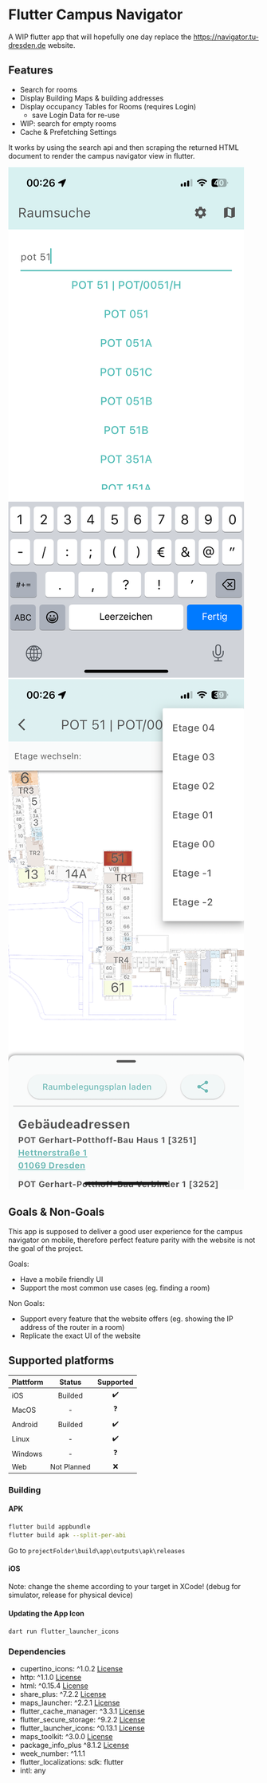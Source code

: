 # Flutter Campus Navigator

A WIP flutter app that will hopefully one day replace the https://navigator.tu-dresden.de website.

## Features

* Search for rooms
* Display Building Maps & building addresses
* Display occupancy Tables for Rooms (requires Login)
  * save Login Data for re-use
* WIP: search for empty rooms
* Cache & Prefetching Settings

It works by using the search api and then scraping the returned HTML document to render the campus navigator view in flutter.

![SearchView](./assets/light_search.png)
![BuildingView](./assets/light_building_view.png)

## Goals & Non-Goals

This app is supposed to deliver a good user experience for the campus navigator on mobile, therefore perfect feature parity with the website is not the goal of the project.

Goals:
- Have a mobile friendly UI
- Support the most common use cases (eg. finding a room)

Non Goals:
- Support every feature that the website offers (eg. showing the IP address of the router in a room)
- Replicate the exact UI of the website

## Supported platforms

| Plattform         | Status | Supported | 
|--------------|:-----:| :----: |
| iOS | Builded | :heavy_check_mark: |
| MacOS      |  - |  :question:|
| Android |  Builded  | :heavy_check_mark: |
| Linux |  -  | :heavy_check_mark: | 
| Windows      |  - |:question:|
| Web |  Not Planned  | :x: |

### Building

#### APK

```Bash
flutter build appbundle
flutter build apk --split-per-abi
```

Go to `projectFolder\build\app\outputs\apk\releases`

#### iOS

Note: change the sheme according to your target in XCode! (debug for simulator, release for physical device)

#### Updating the App Icon

`dart run flutter_launcher_icons`

### Dependencies

* cupertino_icons: ^1.0.2 [License](https://pub.dev/packages/cupertino_icons/license)
* http: ^1.1.0 [License](https://pub.dev/packages/http/license)
* html: ^0.15.4 [License](https://pub.dev/packages/html/license)
* share_plus: ^7.2.2 [License](https://pub.dev/packages/share_plus/license)
* maps_launcher: ^2.2.1 [License](https://pub.dev/packages/maps_launcher/license)
* flutter_cache_manager: ^3.3.1 [License](https://pub.dev/packages/flutter_cache_manager/license)
* flutter_secure_storage: ^9.2.2 [License](https://pub.dev/packages/flutter_secure_storage/license)
* flutter_launcher_icons: ^0.13.1 [License](https://pub.dev/packages/flutter_launcher_icons/license)
* maps_toolkit: ^3.0.0 [License](https://pub.dev/packages/maps_toolkit/license)
* package_info_plus ^8.1.2 [License](**https://pub.dev/packages/package_info_plus/license**)
* week_number: ^1.1.1
* flutter_localizations: sdk: flutter
* intl: any
